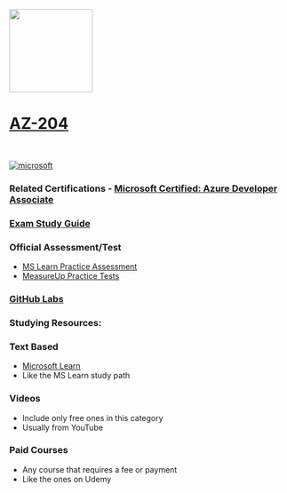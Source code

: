 <img src="https://images.credly.com/size/340x340/images/63316b60-f62d-4e51-aacc-c23cb850089c/azure-developer-associate-600x600.png" width="150" height="150">

# [AZ-204](https://learn.microsoft.com/certifications/exams/az-204)
<br>

<a href='https://learn.microsoft.com/en-us/certifications/browse/?type=role-based&levels=intermediate' target="_blank"><img alt='microsoft' src='https://img.shields.io/badge/associate-100000?style=for-the-badge&logo=microsoft&logoColor=white&labelColor=0078D4&color=212221'/></a>


### Related Certifications - [Microsoft Certified: Azure Developer Associate](https://learn.microsoft.com/en-us/certifications/azure-developer/)

### [Exam Study Guide](https://aka.ms/az204-studyguide)

### Official Assessment/Test
- [MS Learn Practice Assessment](https://learn.microsoft.com/certifications/exams/az-204)
- [MeasureUp Practice Tests](https://www.measureup.com/microsoft-practice-test-az-204-developing-solutions-for-microsoft-azure.html)

### [GitHub Labs](https://aka.ms/az204labs)

### Studying Resources:

### Text Based
- [Microsoft Learn](https://learn.microsoft.com/certifications/exams/)
- Like the MS Learn study path

### Videos
- Include only free ones in this category
- Usually from YouTube

### Paid Courses
- Any course that requires a fee or payment
- Like the ones on Udemy


